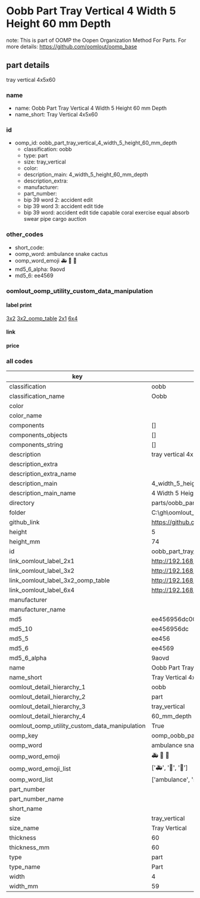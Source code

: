 # Oobb Part Tray Vertical 4 Width 5 Height 60 mm Depth  

note: This is part of OOMP the Oopen Organization Method For Parts. For more details: https://github.com/oomlout/oomp_base

##  part details
  



tray vertical 4x5x60



### name
* name: Oobb Part Tray Vertical 4 Width 5 Height 60 mm Depth
* name_short: Tray Vertical 4x5x60 
### id
* oomp_id: oobb_part_tray_vertical_4_width_5_height_60_mm_depth
  * classification: oobb
  * type: part
  * size: tray_vertical
  * color: 
  * description_main: 4_width_5_height_60_mm_depth
  * description_extra: 
  * manufacturer: 
  * part_number: 
  * bip 39 word 2: accident edit
  * bip 39 word 3: accident edit tide
  * bip 39 word: accident edit tide capable coral exercise equal absorb swear pipe cargo auction

### other_codes
* short_code: 
* oomp_word: ambulance snake cactus
* oomp_word_emoji :ambulance: :snake: :cactus:
* md5_6_alpha: 9aovd
* md5_6: ee4569






### oomlout_oomp_utility_custom_data_manipulation
#### label print
[3x2](http://192.168.1.245:1112/?label=oomp%209aovd)
[3x2_oomp_table](http://192.168.1.108:1112/?label=oomp%209aovd)
[2x1](http://192.168.1.242:1112/?label=oomp%209aovd)
[6x4](http://192.168.1.55:1112/?label=oomp%209aovd)    

#### link

                              

#### price







### all codes 
| key | value |  
| --- | --- |  
| classification | oobb |  
| classification_name | Oobb |  
| color |  |  
| color_name |  |  
| components | [] |  
| components_objects | [] |  
| components_string | [] |  
| description | tray vertical 4x5x60 |  
| description_extra |  |  
| description_extra_name |  |  
| description_main | 4_width_5_height_60_mm_depth |  
| description_main_name | 4 Width 5 Height 60 mm Depth |  
| directory | parts/oobb_part_tray_vertical_4_width_5_height_60_mm_depth |  
| folder | C:\gh\oomlout_oobb_version_4_generated_parts\parts\oobb_part_tray_vertical_4_width_5_height_60_mm_depth |  
| github_link | https://github.com/oomlout/oomlout_oomp_part_src/tree/main/parts/oobb_part_tray_vertical_4_width_5_height_60_mm_depth |  
| height | 5 |  
| height_mm | 74 |  
| id | oobb_part_tray_vertical_4_width_5_height_60_mm_depth |  
| link_oomlout_label_2x1 | http://192.168.1.242:1112/?label=oomp%209aovd |  
| link_oomlout_label_3x2 | http://192.168.1.245:1112/?label=oomp%209aovd |  
| link_oomlout_label_3x2_oomp_table | http://192.168.1.108:1112/?label=oomp%209aovd |  
| link_oomlout_label_6x4 | http://192.168.1.55:1112/?label=oomp%209aovd |  
| manufacturer |  |  
| manufacturer_name |  |  
| md5 | ee456956dc00c9813d18121fc391980b |  
| md5_10 | ee456956dc |  
| md5_5 | ee456 |  
| md5_6 | ee4569 |  
| md5_6_alpha | 9aovd |  
| name | Oobb Part Tray Vertical 4 Width 5 Height 60 mm Depth |  
| name_short | Tray Vertical 4x5x60  |  
| oomlout_detail_hierarchy_1 | oobb |  
| oomlout_detail_hierarchy_2 | part |  
| oomlout_detail_hierarchy_3 | tray_vertical |  
| oomlout_detail_hierarchy_4 | 60_mm_depth |  
| oomlout_oomp_utility_custom_data_manipulation | True |  
| oomp_key | oomp_oobb_part_tray_vertical_4_width_5_height_60_mm_depth |  
| oomp_word | ambulance snake cactus |  
| oomp_word_emoji | :ambulance: :snake: :cactus: |  
| oomp_word_emoji_list | [':ambulance:', ':snake:', ':cactus:'] |  
| oomp_word_list | ['ambulance', 'snake', 'cactus'] |  
| part_number |  |  
| part_number_name |  |  
| short_name |  |  
| size | tray_vertical |  
| size_name | Tray Vertical |  
| thickness | 60 |  
| thickness_mm | 60 |  
| type | part |  
| type_name | Part |  
| width | 4 |  
| width_mm | 59 |  
